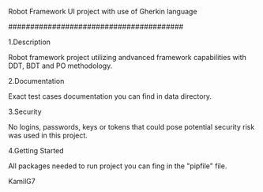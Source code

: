 Robot Framework UI project with use of Gherkin language

########################################

1.Description

Robot framework project utilizing andvanced framework capabilities with DDT, BDT and PO methodology.

2.Documentation

Exact test cases documentation you can find in data directory.

3.Security

No logins, passwords, keys or tokens that could pose potential security risk was used in this project.

4.Getting Started

All packages needed to run project you can fing in the "pipfile" file.

KamilG7

